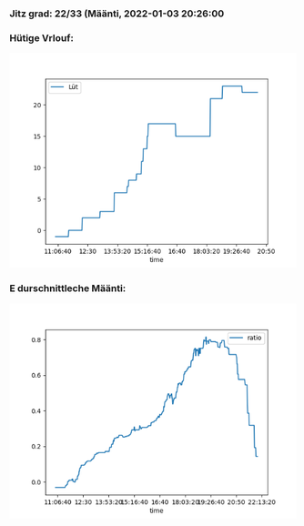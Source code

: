 ### Jitz grad: 22/33 (Määnti, 2022-01-03 20:26:00

### Hütige Vrlouf:
![Graph](Today.png)

### E durschnittleche Määnti:
![Graph](Määnti.png)